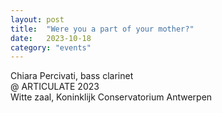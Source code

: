 ```yaml
---
layout: post
title:  "Were you a part of your mother?"
date:   2023-10-18
category: "events"
---
```

Chiara Percivati, bass clarinet <br>
@ ARTICULATE 2023 <br>
Witte zaal, Koninklijk Conservatorium Antwerpen <br>